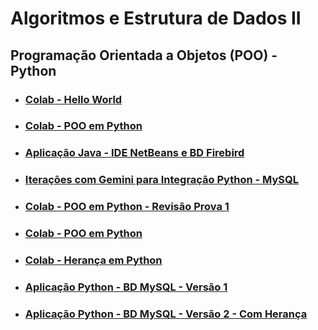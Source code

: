 # Algoritmos e Estrutura de Dados II 

## Programação Orientada a Objetos (POO) - Python 

* ### [Colab - Hello World](https://colab.research.google.com/drive/1Tk44gmqBN2R8YPxNHCeCBuBroXx4W5s1?usp=sharing)

* ### [Colab - POO em Python](https://colab.research.google.com/drive/1ItxPD3iU-mUsyQaEQvEm19Q2G5uVQ_XA?usp=sharing)

* ### [Aplicação Java - IDE NetBeans e BD Firebird](https://github.com/gustavowillam/AEDII/blob/main/programas/Java-BD-NetBeans.zip)

* ### [Iterações com Gemini para Integração Python - MySQL](https://github.com/gustavowillam/AEDII/blob/main/programas/Itera%C3%A7%C3%B5es%20com%20Gemini%20para%20integra%C3%A7%C3%A3o%20Python%20-%20MySQL.docx)

* ### [Colab - POO em Python - Revisão Prova 1](https://colab.research.google.com/drive/1lSZ25yEYOlvHT_h29Z9qLDn2oDN1WVtk?usp=sharing)

* ### [Colab - POO em Python](https://colab.research.google.com/drive/1ItxPD3iU-mUsyQaEQvEm19Q2G5uVQ_XA?usp=sharing)

* ### [Colab - Herança em Python](https://colab.research.google.com/drive/1qvjPVl9YM68FuHiK_o_2RLepY5Ukb6ZL?usp=sharing)

* ### [Aplicação Python - BD MySQL - Versão 1](https://drive.google.com/file/d/1bbRSF5Q2LnsqfgsuQZDS1N_4voUS3yvy/view?usp=sharing)

* ### [Aplicação Python - BD MySQL - Versão 2 - Com Herança](https://drive.google.com/file/d/1UuLA_N4ih3oicU5yY-ahCkb3Ni3mUoP8/view?usp=sharing)
